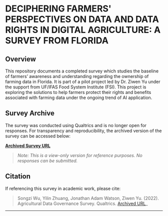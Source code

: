 # DECIPHERING FARMERS' PERSPECTIVES ON DATA AND DATA RIGHTS IN DIGITAL AGRICULTURE: A SURVEY FROM FLORIDA
## Overview

This repository documents a completed survey which studies the baseline of farmers’ awareness and understanding regarding the ownership of farming data in Florida. It is part of a pilot project led by Dr. Ziwen Yu under the support from UF/IFAS Food System Institute (FSI). This project is exploring the solutions to help farmers protect their rights and benefits associated with farming data under the ongoing trend of AI application.

## Survey Archive

The survey was conducted using Qualtrics and is no longer open for responses. For transparency and reproducibility, the archived version of the survey can be accessed below:

**[Archived Survey URL](https://ufl.qualtrics.com/jfe/form/SV_e8PtwY3WNRjvc4m)**

> *Note: This is a view-only version for reference purposes. No responses can be submitted.*

## Citation

If referencing this survey in academic work, please cite:

> Songzi Wu, Yilin Zhuang, Jonathan Adam Watson, Ziwen Yu. (2022). Agricultural Data Governance Survey. Qualtrics. [Archived URL](https://ufl.qualtrics.com/jfe/form/SV_e8PtwY3WNRjvc4m)_

---

